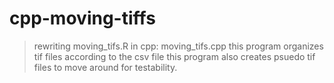 # cpp-moving-tiffs
> rewriting moving_tifs.R in cpp: moving_tifs.cpp
this program organizes tif files according to the csv file
this program also creates psuedo tif files to move around for testability. 